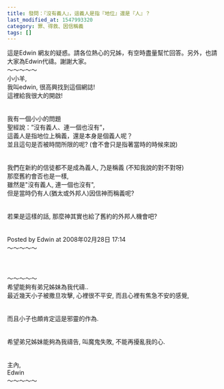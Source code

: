 ```yaml
---
title: 發問：『沒有義人』，這義人是指『地位』還是『人』？
last_modified_at: 1547993320
category: 罪、得救、因信稱義
tags: []
---
```


這是Edwin 網友的疑惑。請各位熱心的兄姊，有空時盡量幫忙回答。另外，也請大家為Edwin代禱。謝謝大家。<br><!--more-->～～～～～<br>小小羊,<br>我叫edwin, 很高興找到這個網誌! <br>這裡給我很大的開啟!<br><br><br>我有一個小小的問題<br>聖經說：”沒有義人、連一個也沒有”，<br>這義人是指地位上稱義，還是本身是個義人呢？<br>並且這句是否被時間所限的呢? (會不會只是指著當時的時候來說)<br><br><br>我們在新約的信徒都不是成為義人, 乃是稱義 (不知我說的對不對呀)<br>那麼舊約會否也是一樣, <br>雖然是"沒有義人, 連一個也沒有", <br>但是當時仍有人(猶太或外邦人)因信神而稱義呢?<br><br><br>若果是這樣的話, 那麼神其實也給了舊約的外邦人機會吧?<br><br><br>Posted by Edwin at 2008年02月28日 17:14 <br>～～～～～<br><br><br><br>～～～～～<br>希望能夠有弟兄姊妹為我代禱..<br>最近幾天小子被撒旦攻擊, 心裡很不平安, 而且心裡有焦急不安的感覺, <br><br><br>而且小子也頗肯定這是邪靈的作為.<br><br><br>希望弟兄姊妹能夠為我禱告, 叫魔鬼失敗, 不能再擾亂我的心.<br><br><br>主內,<br>Edwin<br>～～～～～<br><br><br>
